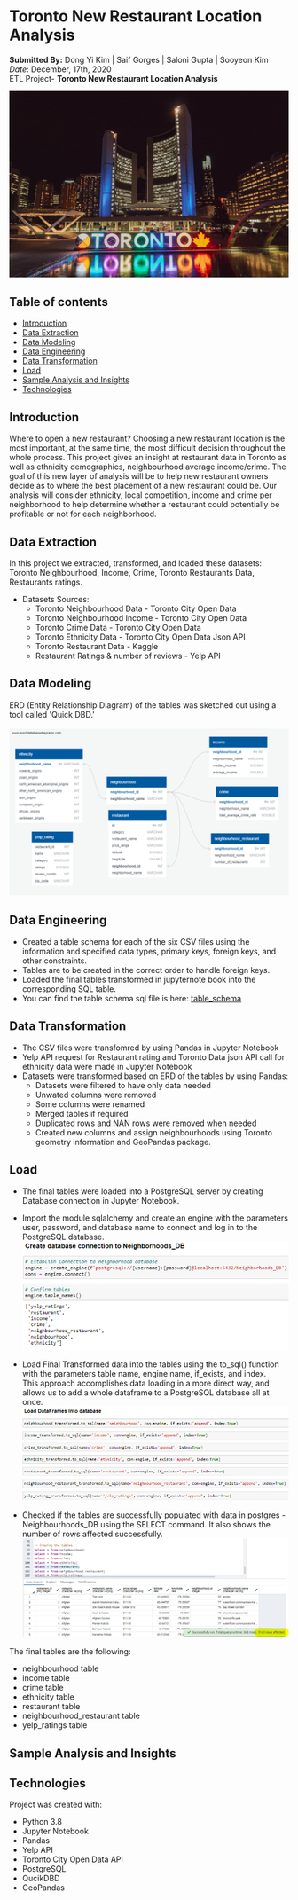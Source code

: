# Toronto New Restaurant Location Analysis

**Submitted By:** Dong Yi Kim | Saif Gorges | Saloni Gupta | Sooyeon Kim </br>
_Date_: December, 17th, 2020\
ETL Project- **Toronto New Restaurant Location Analysis** <br/>

![Toronto image](./Resources/toronto.jpg)

## Table of contents
  * [Introduction](#introduction)
  * [Data Extraction](#data-extraction)
  * [Data Modeling](#data-modeling)
  * [Data Engineering](#data-engineering)
  * [Data Transformation](#data-transformation)
  * [Load](#load)
  * [Sample Analysis and Insights](#sample-analysis)
  * [Technologies](#technologies)

## <a name="introduction"></a>Introduction
Where to open a new restaurant? Choosing a new restaurant location is the most important, at the same time, the most difficult decision throughout the whole process. 
This project gives an insight at restaurant data in Toronto as well as ethnicity demographics, neighbourhood average income/crime. 
The goal of this new layer of analysis will be to help new restaurant owners decide as to where the best placement of a new restaurant could be. 
Our analysis will consider ethnicity, local competition, income and crime per neighborhood to help determine whether a restaurant could potentially be profitable or not for each neighborhood.

## <a name="data-extraction"></a>Data Extraction
In this project we extracted, transformed, and loaded these datasets: Toronto Neighbourhood, Income, Crime, Toronto Restaurants Data, Restaurants ratings. 

* Datasets Sources:
  * Toronto Neighbourhood Data - Toronto City Open Data
  * Toronto Neighbourhood Income - Toronto City Open Data
  * Toronto Crime Data - Toronto City Open Data
  * Toronto Ethnicity Data - Toronto City Open Data Json API
  * Toronto Restaurant Data - Kaggle
  * Restaurant Ratings & number of reviews - Yelp API

## <a name="data-modeling"></a>Data Modeling </br>
ERD (Entity Relationship Diagram) of the tables was sketched out using a tool called 'Quick DBD.'</br></br>
![ERD](./ERD/ERD.png) </br>

## <a name="data-engineering"></a>Data Engineering </br>
* Created a table schema for each of the six CSV files using the information and specified data types, primary keys, foreign keys, and other constraints.
* Tables are to be created in the correct order to handle foreign keys.
* Loaded the final tables transformed in jupyternote book into the corresponding SQL table.
* You can find the table schema sql file is here: [table_schema](./table_schema.sql)

## <a name="data-transformation"></a>Data Transformation
- The CSV files were transfomred by using Pandas in Jupyter Notebook
- Yelp API request for Restaurant rating and Toronto Data json API call for ethnicity data were made in Jupyter Notebook
- Datasets were transformed based on ERD of the tables by using Pandas:
    * Datasets were filtered to have only data needed
    * Unwated columns were removed
    * Some columns were renamed
    * Merged tables if required
    * Duplicated rows and NAN rows were removed when needed
    * Created new columns and assign neighbourhoods using Toronto geometry information and GeoPandas package.

## <a name="load"></a>Load
- The final tables were loaded into a PostgreSQL server by creating Database connection in Jupyter Notebook.</br>
- Import the module sqlalchemy and create an engine with the parameters user, password, and database name to connect and log in to the PostgreSQL database. </br>
![Connection image](./Resources/Images/loading_connection_query.png)

- Load Final Transformed data into the tables using the to_sql() function with the parameters table name, engine name, if_exists, and index. </br>
This approach accomplishes data loading in a more direct way, and allows us to add a whole dataframe to a PostgreSQL database all at once. </br>
![Load image](./Resources/Images/load_query.png)

- Checked if the tables are successfully populated with data in postgres - Neighbourhoods_DB using the SELECT command. It also shows the number of rows affected successfully.
![DB image](./Resources/Images/db_data.png)

The final tables are the following: 
- neighbourhood table
- income table
- crime table
- ethnicity table
- restaurant table
- neighbourhood_restaurant table
- yelp_ratings table


## <a name="sample-analysis"></a>Sample Analysis and Insights


## Technologies
Project was created with:

* Python 3.8
* Jupyter Notebook
* Pandas
* Yelp API
* Toronto City Open Data API
* PostgreSQL
* QucikDBD
* GeoPandas
